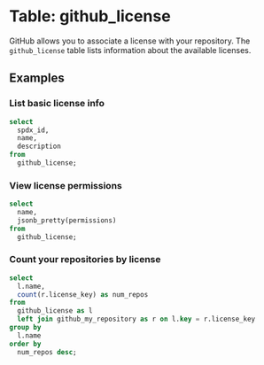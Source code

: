 # Table: github_license

GitHub allows you to associate a license with your repository.  The `github_license` table lists information about the available licenses.

## Examples

### List basic license info

```sql
select
  spdx_id,
  name,
  description
from
  github_license;
```


### View license permissions

```sql
select
  name,
  jsonb_pretty(permissions)
from
  github_license;
```


### Count your repositories by license

```sql
select
  l.name,
  count(r.license_key) as num_repos
from
  github_license as l
  left join github_my_repository as r on l.key = r.license_key
group by
  l.name
order by
  num_repos desc;
```

